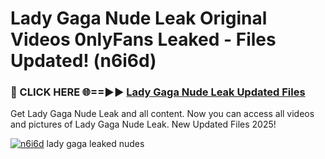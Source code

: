 # Lady Gaga Nude Leak Original Videos 0nlyFans Leaked - Files Updated! (n6i6d)

<h3>🔴 CLICK HERE 🌐==►► <a href="https://tinyurl.com/5h6xmrr3" rel="nofollow">Lady Gaga Nude Leak Updated Files</a></h3>

Get Lady Gaga Nude Leak and all content. Now you can access all videos and pictures of Lady Gaga Nude Leak. New Updated Files 2025!

[![n6i6d](https://i.imgur.com/KVD873Z.gif)](https://tinyurl.com/5h6xmrr3)
lady gaga leaked nudes